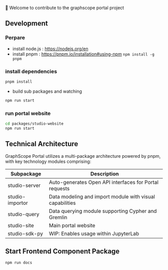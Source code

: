 🎉 Welcome to contribute to the graphscope portal project

## Development

### Perpare

- install node.js : https://nodejs.org/en
- install pnpm : https://pnpm.io/installation#using-npm `npm install -g pnpm`

### install dependencies

```bash
pnpm install
```

- build sub packages and watching

```bash
npm run start

```

### run portal website

```bash
cd packages/studio-website
npm run start
```

## Technical Architecture

GraphScope Portal utilizes a multi-package architecture powered by pnpm, with key technology modules comprising:

| Subpackage      | Description                                              |
| --------------- | -------------------------------------------------------- |
| studio-server   | Auto-generates Open API interfaces for Portal requests   |
| studio-importor | Data modeling and import module with visual capabilities |
| studio-query    | Data querying module supporting Cypher and Gremlin       |
| studio-site     | Main portal website                                      |
| studio-sdk-py   | WIP: Enables usage within JupyterLab                     |

## Start Frontend Component Package

```bash
npm run docs
```
